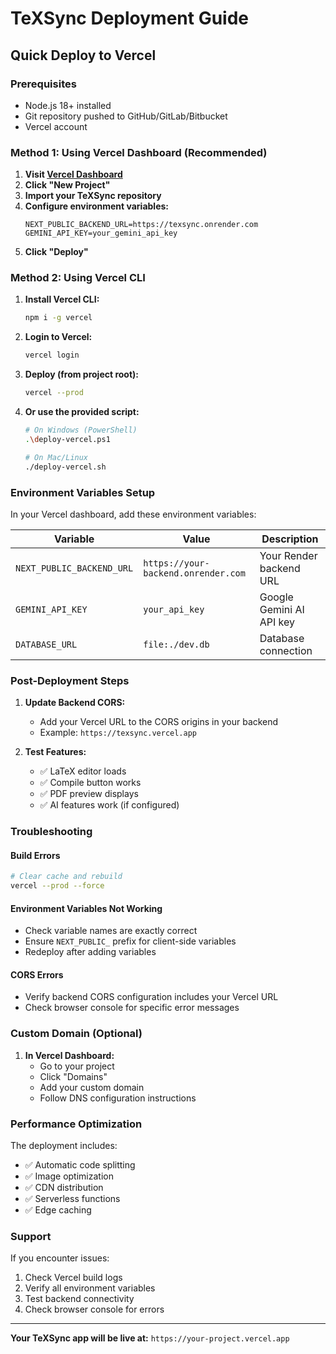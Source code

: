 # TeXSync Deployment Guide

## Quick Deploy to Vercel

### Prerequisites
- Node.js 18+ installed
- Git repository pushed to GitHub/GitLab/Bitbucket
- Vercel account

### Method 1: Using Vercel Dashboard (Recommended)

1. **Visit [Vercel Dashboard](https://vercel.com/dashboard)**
2. **Click "New Project"**
3. **Import your TeXSync repository**
4. **Configure environment variables:**
   ```
   NEXT_PUBLIC_BACKEND_URL=https://texsync.onrender.com
   GEMINI_API_KEY=your_gemini_api_key
   ```
5. **Click "Deploy"**

### Method 2: Using Vercel CLI

1. **Install Vercel CLI:**
   ```bash
   npm i -g vercel
   ```

2. **Login to Vercel:**
   ```bash
   vercel login
   ```

3. **Deploy (from project root):**
   ```bash
   vercel --prod
   ```

4. **Or use the provided script:**
   ```bash
   # On Windows (PowerShell)
   .\deploy-vercel.ps1
   
   # On Mac/Linux
   ./deploy-vercel.sh
   ```

### Environment Variables Setup

In your Vercel dashboard, add these environment variables:

| Variable | Value | Description |
|----------|-------|-------------|
| `NEXT_PUBLIC_BACKEND_URL` | `https://your-backend.onrender.com` | Your Render backend URL |
| `GEMINI_API_KEY` | `your_api_key` | Google Gemini AI API key |
| `DATABASE_URL` | `file:./dev.db` | Database connection |

### Post-Deployment Steps

1. **Update Backend CORS:**
   - Add your Vercel URL to the CORS origins in your backend
   - Example: `https://texsync.vercel.app`

2. **Test Features:**
   - ✅ LaTeX editor loads
   - ✅ Compile button works
   - ✅ PDF preview displays
   - ✅ AI features work (if configured)

### Troubleshooting

#### Build Errors
```bash
# Clear cache and rebuild
vercel --prod --force
```

#### Environment Variables Not Working
- Check variable names are exactly correct
- Ensure `NEXT_PUBLIC_` prefix for client-side variables
- Redeploy after adding variables

#### CORS Errors
- Verify backend CORS configuration includes your Vercel URL
- Check browser console for specific error messages

### Custom Domain (Optional)

1. **In Vercel Dashboard:**
   - Go to your project
   - Click "Domains"
   - Add your custom domain
   - Follow DNS configuration instructions

### Performance Optimization

The deployment includes:
- ✅ Automatic code splitting
- ✅ Image optimization
- ✅ CDN distribution
- ✅ Serverless functions
- ✅ Edge caching

### Support

If you encounter issues:
1. Check Vercel build logs
2. Verify all environment variables
3. Test backend connectivity
4. Check browser console for errors

---

**Your TeXSync app will be live at:** `https://your-project.vercel.app`
